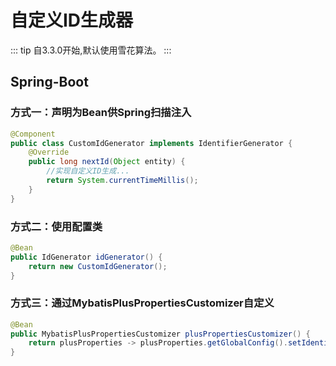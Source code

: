 # 自定义ID生成器

::: tip
自3.3.0开始,默认使用雪花算法。
:::

## Spring-Boot

### 方式一：声明为Bean供Spring扫描注入

```java
@Component
public class CustomIdGenerator implements IdentifierGenerator {
    @Override
    public long nextId(Object entity) {
        //实现自定义ID生成...
        return System.currentTimeMillis();
    }
}
```

### 方式二：使用配置类

```java
@Bean
public IdGenerator idGenerator() {
    return new CustomIdGenerator();
}
```

### 方式三：通过MybatisPlusPropertiesCustomizer自定义

```java
@Bean
public MybatisPlusPropertiesCustomizer plusPropertiesCustomizer() {
    return plusProperties -> plusProperties.getGlobalConfig().setIdentifierGenerator(new CustomIdGenerator());
}
```

